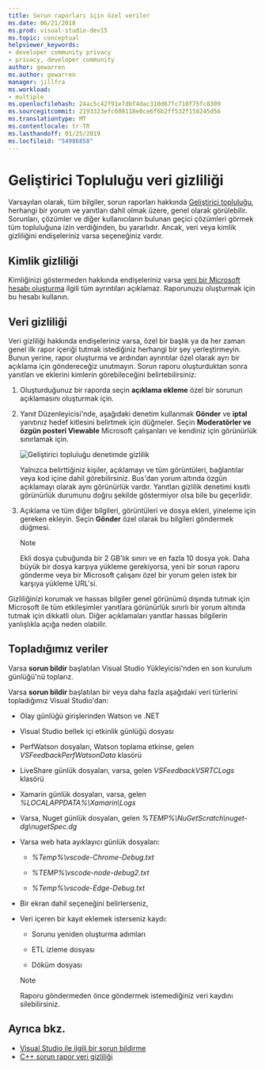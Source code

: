 ```yaml
---
title: Sorun raporları için özel veriler
ms.date: 06/21/2018
ms.prod: visual-studio-dev15
ms.topic: conceptual
helpviewer_keywords:
- developer community privacy
- privacy, developer community
author: gewarren
ms.author: gewarren
manager: jillfra
ms.workload:
- multiple
ms.openlocfilehash: 24ac5c42f91e7dbf4dac310d67fc710f75fc8309
ms.sourcegitcommit: 2193323efc608118e0ce6f6b2ff532f158245d56
ms.translationtype: MT
ms.contentlocale: tr-TR
ms.lasthandoff: 01/25/2019
ms.locfileid: "54986858"
---
```

# <a name="developer-community-data-privacy"></a>Geliştirici Topluluğu veri gizliliği

Varsayılan olarak, tüm bilgiler, sorun raporları hakkında [Geliştirici topluluğu](https://developercommunity.visualstudio.com/), herhangi bir yorum ve yanıtları dahil olmak üzere, genel olarak görülebilir. Sorunları, çözümler ve diğer kullanıcıların bulunan geçici çözümleri görmek tüm topluluğuna izin verdiğinden, bu yararlıdır. Ancak, veri veya kimlik gizliliğini endişeleriniz varsa seçeneğiniz vardır.

## <a name="identity-privacy"></a>Kimlik gizliliği

Kimliğinizi göstermeden hakkında endişeleriniz varsa [yeni bir Microsoft hesabı oluşturma](https://signup.live.com/) ilgili tüm ayrıntıları açıklamaz. Raporunuzu oluşturmak için bu hesabı kullanın.

## <a name="data-privacy"></a>Veri gizliliği

Veri gizliliği hakkında endişeleriniz varsa, özel bir başlık ya da her zaman genel ilk rapor içeriği tutmak istediğiniz herhangi bir şey yerleştirmeyin. Bunun yerine, rapor oluşturma ve ardından ayrıntılar özel olarak ayrı bir açıklama için göndereceğiz unutmayın. Sorun raporu oluşturduktan sonra yanıtları ve eklerini kimlerin görebileceğini belirtebilirsiniz:

1. Oluşturduğunuz bir raporda seçin **açıklama ekleme** özel bir sorunun açıklamasını oluşturmak için.

2. Yanıt Düzenleyicisi'nde, aşağıdaki denetim kullanmak **Gönder** ve **iptal** yanıtınız hedef kitlesini belirtmek için düğmeler. Seçin **Moderatörler ve özgün posteri Viewable** Microsoft çalışanları ve kendiniz için görünürlük sınırlamak için.

   ![Geliştirici topluluğu denetimde gizlilik](media/developer-community-privacy-control.png)

   Yalnızca belirttiğiniz kişiler, açıklamayı ve tüm görüntüleri, bağlantılar veya kod içine dahil görebilirsiniz. Bus'dan yorum altında özgün açıklamayı olarak aynı görünürlük vardır. Yanıtları gizlilik denetimi kısıtlı görünürlük durumunu doğru şekilde göstermiyor olsa bile bu geçerlidir.

3. Açıklama ve tüm diğer bilgileri, görüntüleri ve dosya ekleri, yineleme için gereken ekleyin. Seçin **Gönder** özel olarak bu bilgileri göndermek düğmesi.

   > [!NOTE]
   > Ekli dosya çubuğunda bir 2 GB'lık sınırı ve en fazla 10 dosya yok. Daha büyük bir dosya karşıya yükleme gerekiyorsa, yeni bir sorun raporu gönderme veya bir Microsoft çalışanı özel bir yorum gelen istek bir karşıya yükleme URL'si.

Gizliliğinizi korumak ve hassas bilgiler genel görünümü dışında tutmak için Microsoft ile tüm etkileşimler yanıtlara görünürlük sınırlı bir yorum altında tutmak için dikkatli olun. Diğer açıklamaları yanıtlar hassas bilgilerin yanlışlıkla açığa neden olabilir.

## <a name="data-we-collect"></a>Topladığımız veriler

Varsa **sorun bildir** başlatılan Visual Studio Yükleyicisi'nden en son kurulum günlüğü'nü toplarız.

Varsa **sorun bildir** başlatılan bir veya daha fazla aşağıdaki veri türlerini topladığımız Visual Studio'dan:

- Olay günlüğü girişlerinden Watson ve .NET

- Visual Studio bellek içi etkinlik günlüğü dosyası

- PerfWatson dosyaları, Watson toplama etkinse, gelen *VSFeedbackPerfWatsonData* klasörü

- LiveShare günlük dosyaları, varsa, gelen *VSFeedbackVSRTCLogs* klasörü

- Xamarin günlük dosyaları, varsa, gelen *%LOCALAPPDATA%\Xamarin\Logs*

- Varsa, Nuget günlük dosyaları, gelen *%TEMP%\NuGetScratch\nuget-dg\nugetSpec.dg*

- Varsa web hata ayıklayıcı günlük dosyaları:

   - *%Temp%\vscode-Chrome-Debug.txt*

   - *%TEMP%\vscode-node-debug2.txt*

   - *%Temp%\vscode-Edge-Debug.txt*

- Bir ekran dahil seçeneğini belirlerseniz,

- Veri içeren bir kayıt eklemek isterseniz kaydı:

   - Sorunu yeniden oluşturma adımları

   - ETL izleme dosyası

   - Döküm dosyası

    > [!NOTE]
    > Raporu göndermeden önce göndermek istemediğiniz veri kaydını silebilirsiniz.

## <a name="see-also"></a>Ayrıca bkz.

- [Visual Studio ile ilgili bir sorun bildirme](how-to-report-a-problem-with-visual-studio-2017.md)
- [C++ sorun rapor veri gizliliği](/cpp/how-to-report-a-problem-with-the-visual-cpp-toolset#reports-and-privacy)